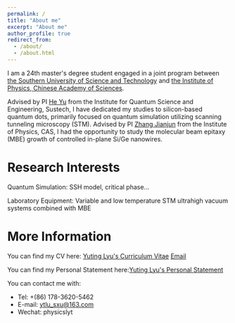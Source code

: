 ```yaml
---
permalink: /
title: "About me"
excerpt: "About me"
author_profile: true
redirect_from: 
  - /about/
  - /about.html
---
```


I am a 24th master's degree student engaged in a joint program between [the Southern University of Science and Technology](https://www.sustech.edu.cn/en/) and [the Institute of Physics, Chinese Academy of Sciences](http://english.iop.cas.cn/). 

Advised by PI [He Yu](https://sustech.edu.cn/zh/faculties/heyu.html) from the Institute for Quantum Science and Engineering, Sustech, I have dedicated my studies to silicon-based quantum dots, primarily focused on quantum simulation utilizing scanning tunneling microscopy (STM). Advised by PI [Zhang Jianjun](http://edu.iphy.ac.cn/moreintro.php?id=2212) from the Institute of Physics, CAS, I had the opportunity to study the molecular beam epitaxy (MBE) growth of controlled in-plane Si/Ge nanowires.


Research Interests
======

Quantum Simulation: SSH model, critical phase...

Laboratory Equipment: Variable and low temperature STM ultrahigh vacuum systems combined with MBE

More Information
======

You can find my CV here: [Yuting Lyu's Curriculum Vitae](https://1lv1.github.io/cv/)
[Email](1ytlyu1@gmail.com) 

You can find my Personal Statement here:[Yuting Lyu's Personal Statement](https://1lv1.github.io/markdown/)

You can contact me with:
  * Tel: +(86) 178-3620-5462
  * E-mail: ytlu_sxu@163.com
  * Wechat: physicslyt

